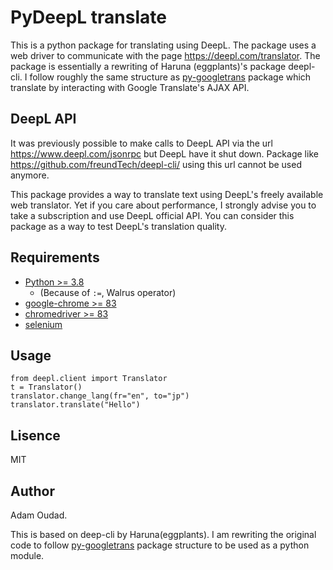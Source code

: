 # PyDeepL translate

This is a python package for translating using DeepL. The package uses a web driver to communicate with the page https://deepl.com/translator.
The package is essentially a rewriting of Haruna (eggplants)'s package deepl-cli. I follow roughly the same structure as [py-googletrans](https://github.com/ssut/py-googletrans) package which translate by interacting with Google Translate's AJAX API.

## DeepL API
It was previously possible to make calls to DeepL API via the url https://www.deepl.com/jsonrpc but DeepL have it shut down. Package like https://github.com/freundTech/deepl-cli/ using this url cannot be used anymore.

This package provides a way to translate text using DeepL's freely available web translator. Yet if you care about performance, I strongly advise you to take a subscription and use DeepL official API. You can consider this package as a way to test DeepL's translation quality.

## Requirements

- [Python >= 3.8](https://www.python.org/ftp/python/)
    - (Because of `:=`, Walrus operator)
- [google-chrome >= 83](https://www.google.com/chrome/?platform=linux)
- [chromedriver >= 83](https://chromedriver.chromium.org/downloads)
- [selenium](https://pypi.org/project/selenium/)

## Usage

```
from deepl.client import Translator
t = Translator()
translator.change_lang(fr="en", to="jp")
translator.translate("Hello")
```

## Lisence

MIT

## Author
Adam Oudad.

This is based on deep-cli by Haruna(eggplants). I am rewriting the original code to follow [py-googletrans](https://github.com/ssut/py-googletrans) package structure to be used as a python module.
